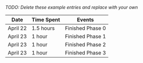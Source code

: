 *TODO: Delete these example entries and replace with your own*

| Date        | Time Spent | Events
|-------------|------------|--------------------
|April 22     |1.5 hours   |Finished Phase 0
|April 23     |1 hour      |Finished Phase 1
|April 23     |1 hour      |Finished Phase 2
|April 23     |1 hour      |Finished Phase 3
